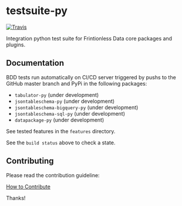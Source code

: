 # testsuite-py

[![Travis](https://img.shields.io/travis/frictionlessdata/testsuite-py/master.svg)](https://travis-ci.org/frictionlessdata/testsuite-py)

Integration python test suite for Frintionless Data core packages and plugins.

## Documentation

BDD tests run automatically on CI/CD server triggered by pushs
to the GitHub master branch and PyPi in the following packages:
- `tabulator-py` (under development)
- `jsontableschema-py` (under development)
- `jsontableschema-bigquery-py` (under development)
- `jsontableschema-sql-py` (under development)
- `datapackage-py` (under development)

See tested features in the `features` directory.

See the `build status` above to check a state.

## Contributing

Please read the contribution guideline:

[How to Contribute](CONTRIBUTING.md)

Thanks!
